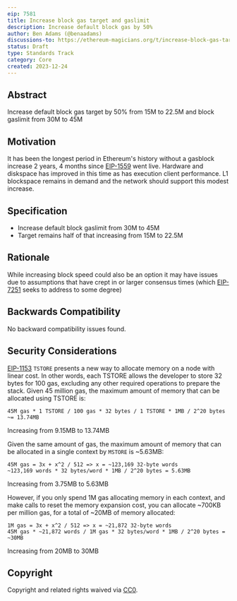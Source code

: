 ```yaml
---
eip: 7581
title: Increase block gas target and gaslimit
description: Increase default block gas by 50%
author: Ben Adams (@benaadams)
discussions-to: https://ethereum-magicians.org/t/increase-block-gas-target-and-gaslimit/17626
status: Draft
type: Standards Track
category: Core
created: 2023-12-24
---
```


## Abstract

Increase default block gas target by 50% from 15M to 22.5M and block gaslimit from 30M to 45M

## Motivation

It has been the longest period in Ethereum's history without a gasblock increase 2 years, 4 months since [EIP-1559](./eip-1559.md) went live. Hardware and diskspace has improved in this time as has execution client performance. L1 blockspace remains in demand and the network should support this modest increase.


## Specification

* Increase default block gaslimit from 30M to 45M
* Target remains half of that increasing from 15M to 22.5M 

## Rationale

While increasing block speed could also be an option it may have issues due to assumptions that have crept in or larger consensus times (which [EIP-7251](./eip-7251.md) seeks to address to some degree)

## Backwards Compatibility

No backward compatibility issues found.

## Security Considerations

[EIP-1153](./eip-1153.md) `TSTORE` presents a new way to allocate memory on a node with linear cost. In other words, each TSTORE allows the developer to store 32 bytes for 100 gas, excluding any other required operations to prepare the stack. Given 45 million gas, the maximum amount of memory that can be allocated using TSTORE is:

```
45M gas * 1 TSTORE / 100 gas * 32 bytes / 1 TSTORE * 1MB / 2^20 bytes ~= 13.74MB
```

Increasing from 9.15MB to 13.74MB

Given the same amount of gas, the maximum amount of memory that can be allocated in a single context by `MSTORE` is ~5.63MB:

```
45M gas = 3x + x^2 / 512 => x = ~123,169 32-byte words
~123,169 words * 32 bytes/word * 1MB / 2^20 bytes = 5.63MB
```

Increasing from 3.75MB to 5.63MB


However, if you only spend 1M gas allocating memory in each context, and make calls to reset the memory expansion cost, you can allocate ~700KB per million gas, for a total of ~20MB of memory allocated:

```
1M gas = 3x + x^2 / 512 => x = ~21,872 32-byte words
45M gas * ~21,872 words / 1M gas * 32 bytes/word * 1MB / 2^20 bytes = ~30MB
```

Increasing from 20MB to 30MB


## Copyright

Copyright and related rights waived via [CC0](../LICENSE.md).
